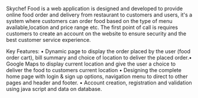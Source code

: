 Skychef Food is a web application is designed and developed to provide online food order and delivery from restaurant to customers and users, it's a system where customers can order food based on the type of menu available,location and price range etc. The first point of call is requires customers to create an account on the website to ensure security and the best customer service experience.

Key Features:
• Dynamic page to display the order placed by the user (food order cart), bill summary and choice of location to deliver the placed order.• Google Maps to display current location and give the user a choice to deliver the food to customers current location • Designing the complete home page with login & sign up options, navigation menu to direct to other pages and header and footer. • Account creation, registration and validation using java script and data on database.
